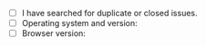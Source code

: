 - [ ] I have searched for duplicate or closed issues.
- [ ] Operating system and version:
- [ ] Browser version: